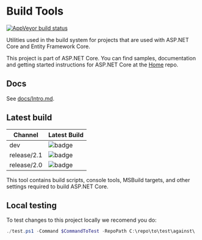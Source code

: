 Build Tools
===========

[![AppVeyor build status][appveyor-badge]](https://ci.appveyor.com/project/aspnetci/buildtools/branch/dev)

[appveyor-badge]: https://img.shields.io/appveyor/ci/aspnetci/buildtools/dev.svg?label=appveyor&style=flat-square

Utilities used in the build system for projects that are used with ASP.NET Core and Entity Framework Core.

This project is part of ASP.NET Core. You can find samples, documentation and getting started instructions for ASP.NET Core at the [Home](https://github.com/aspnet/home) repo.

## Docs

See [docs/Intro.md](./docs/Intro.md).

## Latest build

Channel        | Latest Build
---------------|:---------------
dev            | ![badge][dev-badge]
release/2.1    | ![badge][rel-2.1-badge]
release/2.0    | ![badge][rel-2.0-badge]

[dev-badge]: https://aspnetcore.blob.core.windows.net/buildtools/korebuild/channels/dev/badge.svg
[rel-2.1-badge]: https://aspnetcore.blob.core.windows.net/buildtools/korebuild/channels/release/2.1/badge.svg
[rel-2.0-badge]: https://aspnetcore.blob.core.windows.net/buildtools/korebuild/channels/release/2.0/badge.svg

This tool contains build scripts, console tools, MSBuild targets, and other settings required to build ASP.NET Core.


## Local testing
To test changes to this project locally we recomend you do:

```ps1
./test.ps1 -Command $CommandToTest -RepoPath C:\repo\to\test\against\
```
